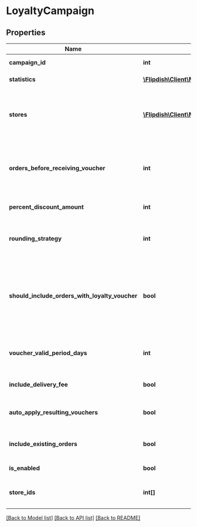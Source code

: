 # LoyaltyCampaign

## Properties
Name | Type | Description | Notes
------------ | ------------- | ------------- | -------------
**campaign_id** | **int** | Id of campaign | [optional] 
**statistics** | [**\Flipdish\\Client\Models\CampaignStatistics**](CampaignStatistics.md) | Statistics of campaign | [optional] 
**stores** | [**\Flipdish\\Client\Models\StoreCampaignStartTime[]**](StoreCampaignStartTime.md) | Stores this campaign applies to with campaign start time in Utc | [optional] 
**orders_before_receiving_voucher** | **int** | Number of orders customer needs to make, before receiving voucher | [optional] 
**percent_discount_amount** | **int** | Discount amount in percents | [optional] 
**rounding_strategy** | **int** | Controls how the loyalty voucher&#39;s amount is rounded | [optional] 
**should_include_orders_with_loyalty_voucher** | **bool** | Controls whether we should include orders with loyalty vouchers in the campaign calculation | [optional] 
**voucher_valid_period_days** | **int** | Number of days for which the voucher will be valid. | [optional] 
**include_delivery_fee** | **bool** | Discount will include delivery fee | [optional] 
**auto_apply_resulting_vouchers** | **bool** | Automatically apply resulting vouchers | [optional] 
**include_existing_orders** | **bool** | Campaign will apply to existing orders | [optional] 
**is_enabled** | **bool** | Is campaign enabled | [optional] 
**store_ids** | **int[]** | Ids of stores this campaign applies to | [optional] 

[[Back to Model list]](../README.md#documentation-for-models) [[Back to API list]](../README.md#documentation-for-api-endpoints) [[Back to README]](../README.md)


